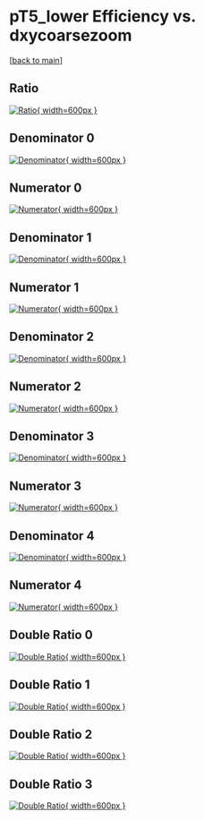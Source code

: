 # pT5_lower Efficiency vs. dxycoarsezoom

[[back to main](./)]



## Ratio

[![Ratio](../mtv/var/pT5_lower_base_11_0_eff_dxycoarsezoom.png){ width=600px }](../mtv/var/pT5_lower_base_11_0_eff_dxycoarsezoom.pdf)

## Denominator 0

[![Denominator](../mtv/den/pT5_lower_base_11_0_eff_dxycoarsezoom_den0.png){ width=600px }](../mtv/den/pT5_lower_base_11_0_eff_dxycoarsezoom_den0.pdf)

## Numerator 0

[![Numerator](../mtv/num/pT5_lower_base_11_0_eff_dxycoarsezoom_num0.png){ width=600px }](../mtv/num/pT5_lower_base_11_0_eff_dxycoarsezoom_num0.pdf)

## Denominator 1

[![Denominator](../mtv/den/pT5_lower_base_11_0_eff_dxycoarsezoom_den1.png){ width=600px }](../mtv/den/pT5_lower_base_11_0_eff_dxycoarsezoom_den1.pdf)

## Numerator 1

[![Numerator](../mtv/num/pT5_lower_base_11_0_eff_dxycoarsezoom_num1.png){ width=600px }](../mtv/num/pT5_lower_base_11_0_eff_dxycoarsezoom_num1.pdf)

## Denominator 2

[![Denominator](../mtv/den/pT5_lower_base_11_0_eff_dxycoarsezoom_den2.png){ width=600px }](../mtv/den/pT5_lower_base_11_0_eff_dxycoarsezoom_den2.pdf)

## Numerator 2

[![Numerator](../mtv/num/pT5_lower_base_11_0_eff_dxycoarsezoom_num2.png){ width=600px }](../mtv/num/pT5_lower_base_11_0_eff_dxycoarsezoom_num2.pdf)

## Denominator 3

[![Denominator](../mtv/den/pT5_lower_base_11_0_eff_dxycoarsezoom_den3.png){ width=600px }](../mtv/den/pT5_lower_base_11_0_eff_dxycoarsezoom_den3.pdf)

## Numerator 3

[![Numerator](../mtv/num/pT5_lower_base_11_0_eff_dxycoarsezoom_num3.png){ width=600px }](../mtv/num/pT5_lower_base_11_0_eff_dxycoarsezoom_num3.pdf)

## Denominator 4

[![Denominator](../mtv/den/pT5_lower_base_11_0_eff_dxycoarsezoom_den4.png){ width=600px }](../mtv/den/pT5_lower_base_11_0_eff_dxycoarsezoom_den4.pdf)

## Numerator 4

[![Numerator](../mtv/num/pT5_lower_base_11_0_eff_dxycoarsezoom_num4.png){ width=600px }](../mtv/num/pT5_lower_base_11_0_eff_dxycoarsezoom_num4.pdf)

## Double Ratio 0

[![Double Ratio](../mtv/ratio/pT5_lower_base_11_0_eff_dxycoarsezoom_ratio0.png){ width=600px }](../mtv/ratio/pT5_lower_base_11_0_eff_dxycoarsezoom_ratio0.pdf)

## Double Ratio 1

[![Double Ratio](../mtv/ratio/pT5_lower_base_11_0_eff_dxycoarsezoom_ratio1.png){ width=600px }](../mtv/ratio/pT5_lower_base_11_0_eff_dxycoarsezoom_ratio1.pdf)

## Double Ratio 2

[![Double Ratio](../mtv/ratio/pT5_lower_base_11_0_eff_dxycoarsezoom_ratio2.png){ width=600px }](../mtv/ratio/pT5_lower_base_11_0_eff_dxycoarsezoom_ratio2.pdf)

## Double Ratio 3

[![Double Ratio](../mtv/ratio/pT5_lower_base_11_0_eff_dxycoarsezoom_ratio3.png){ width=600px }](../mtv/ratio/pT5_lower_base_11_0_eff_dxycoarsezoom_ratio3.pdf)


